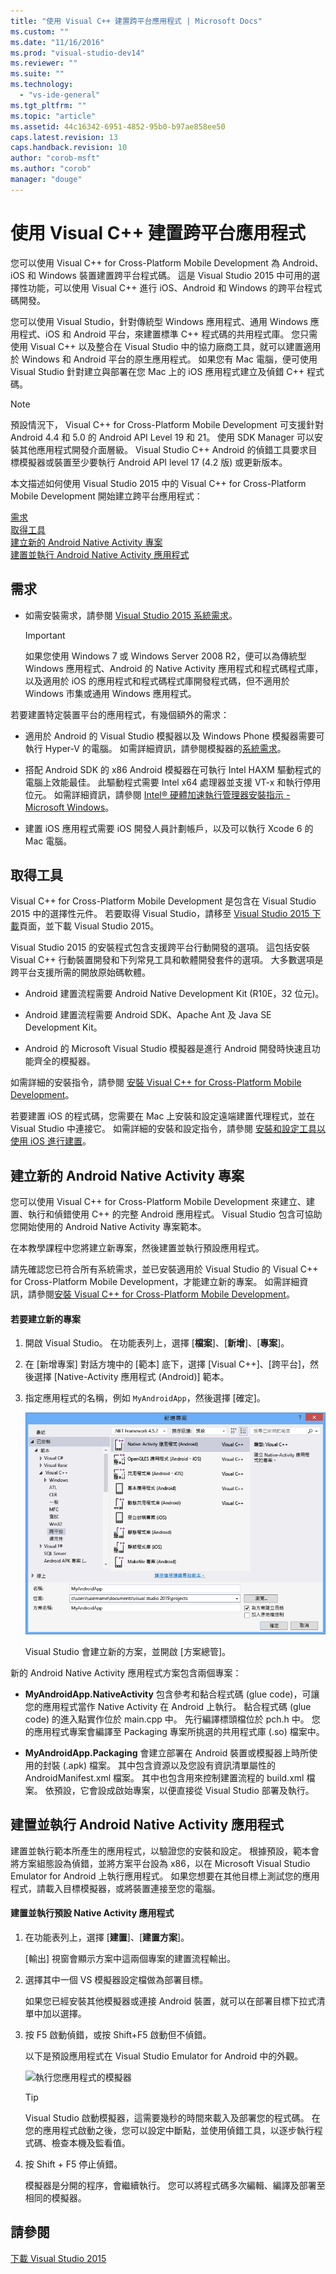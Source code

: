 ```yaml
---
title: "使用 Visual C++ 建置跨平台應用程式 | Microsoft Docs"
ms.custom: ""
ms.date: "11/16/2016"
ms.prod: "visual-studio-dev14"
ms.reviewer: ""
ms.suite: ""
ms.technology: 
  - "vs-ide-general"
ms.tgt_pltfrm: ""
ms.topic: "article"
ms.assetid: 44c16342-6951-4852-95b0-b97ae858ee50
caps.latest.revision: 13
caps.handback.revision: 10
author: "corob-msft"
ms.author: "corob"
manager: "douge"
---
```

# 使用 Visual C++ 建置跨平台應用程式
您可以使用 Visual C\+\+ for Cross\-Platform Mobile Development 為 Android、iOS 和 Windows 裝置建置跨平台程式碼。  這是 Visual Studio 2015 中可用的選擇性功能，可以使用 Visual C\+\+ 進行 iOS、Android 和 Windows 的跨平台程式碼開發。  
  
 您可以使用 Visual Studio，針對傳統型 Windows 應用程式、通用 Windows 應用程式、iOS 和 Android 平台，來建置標準 C\+\+ 程式碼的共用程式庫。  您只需使用 Visual C\+\+ 以及整合在 Visual Studio 中的協力廠商工具，就可以建置適用於 Windows 和 Android 平台的原生應用程式。  如果您有 Mac 電腦，便可使用 Visual Studio 針對建立與部署在您 Mac 上的 iOS 應用程式建立及偵錯 C\+\+ 程式碼。  
  
> [!NOTE]
>  預設情況下， Visual C\+\+ for Cross\-Platform Mobile Development 可支援針對 Android 4.4 和 5.0 的 Android API Level 19 和 21。  使用 SDK Manager 可以安裝其他應用程式開發介面層級。  Visual Studio C\+\+ Android 的偵錯工具要求目標模擬器或裝置至少要執行 Android API level 17 \(4.2 版\) 或更新版本。  
  
 本文描述如何使用 Visual Studio 2015 中的  Visual C\+\+ for Cross\-Platform Mobile Development  開始建立跨平台應用程式：  
  
 [需求](#req)   
 [取得工具](#GetTools)  
 [建立新的 Android Native Activity 專案](#Create)  
 [建置並執行 Android Native Activity 應用程式](#BuildHello)  
  
##  <a name="req"></a> 需求  
  
-   如需安裝需求，請參閱 [Visual Studio 2015 系統需求](https://www.visualstudio.com/visual-studio-2015-system-requirements-vs)。  
  
    > [!IMPORTANT]
    >  如果您使用 Windows 7 或 Windows Server 2008 R2，便可以為傳統型 Windows 應用程式、Android 的 Native Activity 應用程式和程式碼程式庫，以及適用於 iOS 的應用程式和程式碼程式庫開發程式碼，但不適用於 Windows 市集或通用 Windows 應用程式。  
  
 若要建置特定裝置平台的應用程式，有幾個額外的需求：  
  
-   適用於 Android 的 Visual Studio 模擬器以及 Windows Phone 模擬器需要可執行 Hyper\-V 的電腦。  如需詳細資訊，請參閱模擬器的[系統需求](http://msdn.microsoft.com/zh-tw/4d5bb438-231a-4cd2-84b7-e9660b0e3baf)。  
  
-   搭配 Android SDK 的 x86 Android 模擬器在可執行 Intel HAXM 驅動程式的電腦上效能最佳。  此驅動程式需要 Intel x64 處理器並支援 VT\-x 和執行停用位元。  如需詳細資訊，請參閱 [Intel® 硬體加速執行管理器安裝指示 \- Microsoft Windows](http://go.microsoft.com/fwlink/p/?LinkId=536385)。  
  
-   建置 iOS 應用程式需要 iOS 開發人員計劃帳戶，以及可以執行 Xcode 6 的 Mac 電腦。  
  
##  <a name="GetTools"></a> 取得工具  
 Visual C\+\+ for Cross\-Platform Mobile Development 是包含在 Visual Studio 2015 中的選擇性元件。  若要取得 Visual Studio，請移至 [Visual Studio 2015 下載](http://go.microsoft.com/fwlink/?linkid=517106)頁面，並下載 Visual Studio 2015。  
  
 Visual Studio 2015 的安裝程式包含支援跨平台行動開發的選項。  這包括安裝 Visual C\+\+ 行動裝置開發和下列常見工具和軟體開發套件的選項。  大多數選項是跨平台支援所需的開放原始碼軟體。  
  
-   Android 建置流程需要 Android Native Development Kit \(R10E，32 位元\)。  
  
-   Android 建置流程需要 Android SDK、Apache Ant 及 Java SE Development Kit。  
  
-   Android 的 Microsoft Visual Studio 模擬器是進行 Android 開發時快速且功能齊全的模擬器。  
  
 如需詳細的安裝指令，請參閱 [安裝 Visual C\+\+ for Cross\-Platform Mobile Development](../cross-platform/install-visual-cpp-for-cross-platform-mobile-development.md)。  
  
 若要建置 iOS 的程式碼，您需要在 Mac 上安裝和設定遠端建置代理程式，並在 Visual Studio 中連接它。  如需詳細的安裝和設定指令，請參閱 [安裝和設定工具以使用 iOS 進行建置](../cross-platform/install-and-configure-tools-to-build-using-ios.md)。  
  
##  <a name="Create"></a> 建立新的 Android Native Activity 專案  
 您可以使用 Visual C\+\+ for Cross\-Platform Mobile Development 來建立、建置、執行和偵錯使用 C\+\+ 的完整 Android 應用程式。  Visual Studio 包含可協助您開始使用的 Android Native Activity 專案範本。  
  
 在本教學課程中您將建立新專案，然後建置並執行預設應用程式。  
  
 請先確認您已符合所有系統需求，並已安裝適用於 Visual Studio 的 Visual C\+\+ for Cross\-Platform Mobile Development，才能建立新的專案。  如需詳細資訊，請參閱[安裝 Visual C\+\+ for Cross\-Platform Mobile Development](../cross-platform/install-visual-cpp-for-cross-platform-mobile-development.md)。  
  
#### 若要建立新的專案  
  
1.  開啟 Visual Studio。  在功能表列上，選擇 \[**檔案**\]、\[**新增**\]、\[**專案**\]。  
  
2.  在 \[新增專案\] 對話方塊中的 \[範本\] 底下，選擇 \[Visual C\+\+\]、\[跨平台\]，然後選擇 \[Native\-Activity 應用程式 \(Android\)\] 範本。  
  
3.  指定應用程式的名稱，例如 `MyAndroidApp`，然後選擇 \[確定\]。  
  
     ![建立 Native Activity 專案](../cross-platform/media/cppmdd_newproject.PNG "CppMDD\_NewProject")  
  
     Visual Studio 會建立新的方案，並開啟 \[方案總管\]。  
  
 新的 Android Native Activity 應用程式方案包含兩個專案：  
  
-   **MyAndroidApp.NativeActivity** 包含參考和黏合程式碼 \(glue code\)，可讓您的應用程式當作 Native Activity 在 Android 上執行。  黏合程式碼 \(glue code\) 的進入點實作位於 main.cpp 中。  先行編譯標頭檔位於 pch.h 中。  您的應用程式專案會編譯至 Packaging 專案所挑選的共用程式庫 \(.so\) 檔案中。  
  
-   **MyAndroidApp.Packaging** 會建立部署在 Android 裝置或模擬器上時所使用的封裝 \(.apk\) 檔案。  其中包含資源以及您設有資訊清單屬性的 AndroidManifest.xml 檔案。  其中也包含用來控制建置流程的 build.xml 檔案。  依預設，它會設成啟始專案，以便直接從 Visual Studio 部署及執行。  
  
##  <a name="BuildHello"></a> 建置並執行 Android Native Activity 應用程式  
 建置並執行範本所產生的應用程式，以驗證您的安裝和設定。  根據預設，範本會將方案組態設為偵錯，並將方案平台設為 x86，以在 Microsoft Visual Studio Emulator for Android 上執行應用程式。  如果您想要在其他目標上測試您的應用程式，請載入目標模擬器，或將裝置連接至您的電腦。  
  
#### 建置並執行預設 Native Activity 應用程式  
  
1.  在功能表列上，選擇 \[**建置**\]、\[**建置方案**\]。  
  
     \[輸出\] 視窗會顯示方案中這兩個專案的建置流程輸出。  
  
2.  選擇其中一個 VS 模擬器設定檔做為部署目標。  
  
     如果您已經安裝其他模擬器或連接 Android 裝置，就可以在部署目標下拉式清單中加以選擇。  
  
3.  按 F5 啟動偵錯，或按 Shift\+F5 啟動但不偵錯。  
  
     以下是預設應用程式在 Visual Studio Emulator for Android 中的外觀。  
  
     ![執行您應用程式的模擬器](~/docs/cross-platform/media/cppmdd_emulator_running_app.PNG "CppMDD\_Emulator\_Running\_App")  
  
    > [!TIP]
    >  Visual Studio 啟動模擬器，這需要幾秒的時間來載入及部署您的程式碼。  在您的應用程式啟動之後，您可以設定中斷點，並使用偵錯工具，以逐步執行程式碼、檢查本機及監看值。  
  
4.  按 Shift \+ F5 停止偵錯。  
  
     模擬器是分開的程序，會繼續執行。  您可以將程式碼多次編輯、編譯及部署至相同的模擬器。  
  
## 請參閱  
 [下載 Visual Studio 2015](http://go.microsoft.com/fwlink/?linkid=517106)